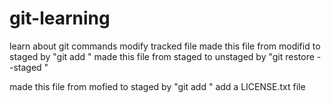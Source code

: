 # git-learning
learn about git commands
modify tracked file
made this file from modifid to staged by "git add <file>"
made this file from staged to unstaged by "git restore --staged <file>"

made this file from mofied to staged by "git add <file>"
add a LICENSE.txt file
